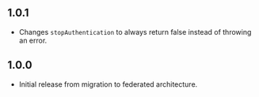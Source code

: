 ## 1.0.1

* Changes `stopAuthentication` to always return false instead of throwing an error.

## 1.0.0

* Initial release from migration to federated architecture. 
